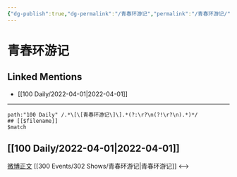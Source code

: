 ```yaml
---
{"dg-publish":true,"dg-permalink":"/青春环游记","permalink":"/青春环游记/"}
---
```


# 青春环游记

## Linked Mentions
- [[100 Daily/2022-04-01\|2022-04-01]]


---

```expander
path:"100 Daily" /.*\[\[青春环游记\]\].*(?:\r?\n(?!\r?\n).*)*/
## [[$filename]]
$match
```
## [[100 Daily/2022-04-01\|2022-04-01]]
[微博正文](https://m.weibo.cn/6586673225/4621180378285792) [[300 Events/302 Shows/青春环游记\|青春环游记]]
<-->
